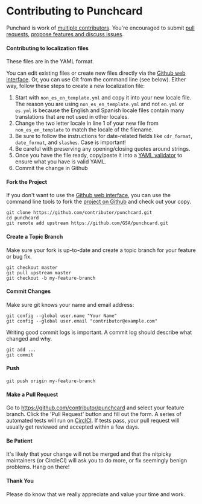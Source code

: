 Contributing to Punchcard
=========================

Punchard is work of [multiple contributors](https://github.com/GSA/punchcard/graphs/contributors). You're encouraged to submit [pull requests](https://github.com/GSA/punchcard/pulls), [propose features and discuss issues](https://github.com/GSA/punchcard/issues).


#### Contributing to localization files

These files are in the YAML format.

You can edit existing files or create new files directly via the [Github web interface](https://github.com/GSA/punchcard/tree/master/localizations). Or, you can use Git from the command line (see below). Either way, follow these steps to create a new localization file:

1. Start with `non_es_en_template.yml` and copy it into your new locale file. The reason you are using `non_es_en_template.yml` and not `en.yml` or `es.yml` is because the English and Spanish locale files contain many translations that are not used in other locales.
1. Change the two letter locale in line 1 of your new file from `non_es_en_template` to match the locale of the filename.
1. Be sure to follow the instructions for date-related fields like `cdr_format`, `date_format`, and `slashes`. Case is important!
1. Be careful with preserving any opening/closing quotes around strings.
1. Once you have the file ready, copy/paste it into a [YAML validator](http://www.yamllint.com) to ensure what you have is valid YAML.
1. Commit the change in Github

#### Fork the Project

If you don't want to use the [Github web interface](https://github.com/GSA/punchcard/tree/master/localizations), you can use the command line tools to fork the [project on Github](https://github.com/GSA/punchcard) and check out your copy.

```
git clone https://github.com/contributor/punchcard.git
cd punchcard
git remote add upstream https://github.com/GSA/punchcard.git
```

#### Create a Topic Branch

Make sure your fork is up-to-date and create a topic branch for your feature or bug fix.

```
git checkout master
git pull upstream master
git checkout -b my-feature-branch
```

#### Commit Changes

Make sure git knows your name and email address:

```
git config --global user.name "Your Name"
git config --global user.email "contributor@example.com"
```

Writing good commit logs is important. A commit log should describe what changed and why.

```
git add ...
git commit
```

#### Push

```
git push origin my-feature-branch
```

#### Make a Pull Request

Go to https://github.com/contributor/punchcard and select your feature branch. Click the 'Pull Request' button and fill out the form. A series of automated tests will run on [CirclCI](https://circleci.com/gh/GSA/punchcard). If tests pass, your pull request will usually get reviewed and accepted within a few days.

#### Be Patient

It's likely that your change will not be merged and that the nitpicky maintainers (or CircleCI) will ask you to do more, or fix seemingly benign problems. Hang on there!

#### Thank You

Please do know that we really appreciate and value your time and work.
